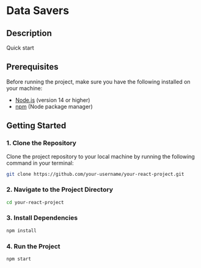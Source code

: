 # Data Savers

## Description
Quick start 

## Prerequisites
Before running the project, make sure you have the following installed on your machine:

- [Node.js](https://nodejs.org/) (version 14 or higher)
- [npm](https://www.npmjs.com/) (Node package manager)

## Getting Started

### 1. Clone the Repository
Clone the project repository to your local machine by running the following command in your terminal:

```bash
git clone https://github.com/your-username/your-react-project.git
```
### 2. Navigate to the Project Directory
```bash
cd your-react-project
```

### 3. Install Dependencies
```bash
npm install
```
### 4. Run the Project
```bash
npm start
```
